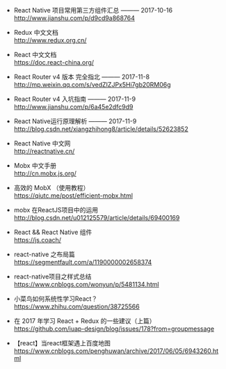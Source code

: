 
- React Native 项目常用第三方组件汇总  ——— 2017-10-16  
http://www.jianshu.com/p/d9cd9a868764

- Redux 中文文档  
http://www.redux.org.cn/

- React 中文文档  
https://doc.react-china.org/ 

- React Router v4 版本 完全指北  ——— 2017-11-8  
http://mp.weixin.qq.com/s/vedZIZJPx5Hi7gb20RM06g

- React Router v4 入坑指南  ——— 2017-11-9  
http://www.jianshu.com/p/6a45e2dfc9d9

- React Native运行原理解析  ——— 2017-11-9  
http://blog.csdn.net/xiangzhihong8/article/details/52623852

- React Native 中文网  
http://reactnative.cn/

- Mobx 中文手册  
http://cn.mobx.js.org/

- 高效的 MobX （使用教程）   
https://qiutc.me/post/efficient-mobx.html

- mobx 在ReactJS项目中的运用  
http://blog.csdn.net/u012125579/article/details/69400169

- React && React Native 组件   
https://js.coach/

- react-native 之布局篇   
https://segmentfault.com/a/1190000002658374

- react-native项目之样式总结   
https://www.cnblogs.com/wonyun/p/5481134.html


- 小菜鸟如何系统性学习React？  
 https://www.zhihu.com/question/38725566

- 在 2017 年学习 React + Redux 的一些建议（上篇）  
https://github.com/iuap-design/blog/issues/178?from=groupmessage

- 【react】当react框架遇上百度地图  
https://www.cnblogs.com/penghuwan/archive/2017/06/05/6943260.html